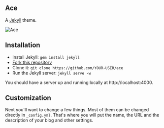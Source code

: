 ## Ace

A [Jekyll][jekyll] theme.

![Ace](http://i.imgur.com/loQVgmP.png)

## Installation

- Install Jekyll: `gem install jekyll`
- [Fork this repository][fork]
- Clone it: `git clone https://github.com/YOUR-USER/ace`
- Run the Jekyll server: `jekyll serve -w`

You should have a server up and running locally at http://localhost:4000.

## Customization

Next you'll want to change a few things. Most of them can be changed directly in `_config.yml`.
That's where you will put the name, the URL and the description of your blog and other settings.

[jekyll]: http://jekyllrb.com/
[fork]: https://github.com/aliou/ace/fork
